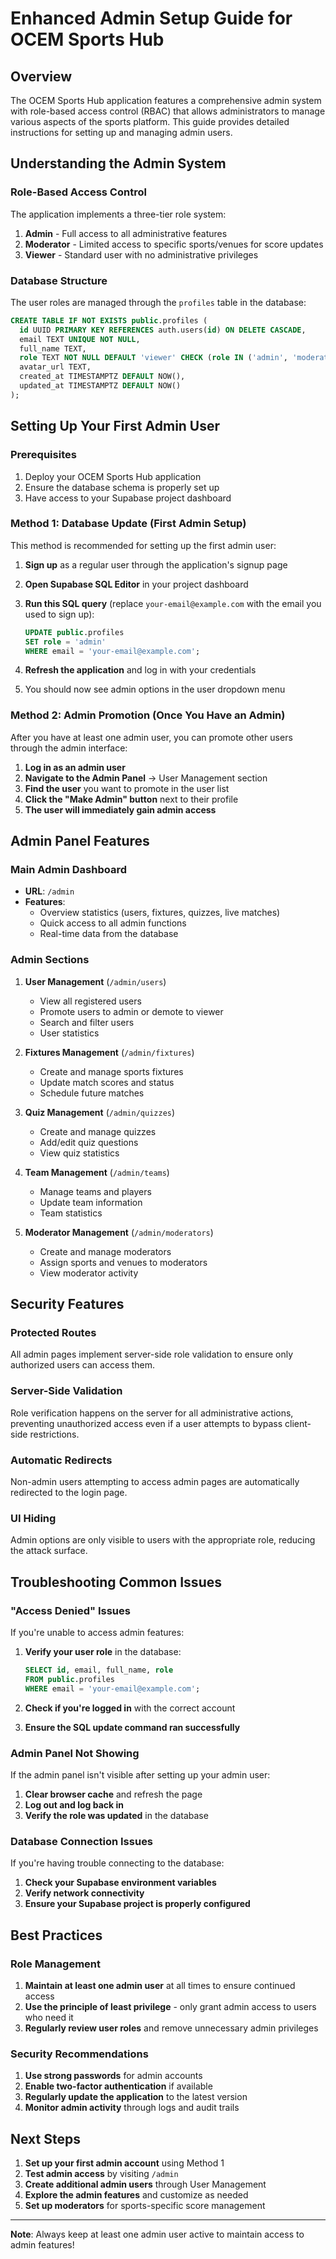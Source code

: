 # Enhanced Admin Setup Guide for OCEM Sports Hub

## Overview

The OCEM Sports Hub application features a comprehensive admin system with role-based access control (RBAC) that allows administrators to manage various aspects of the sports platform. This guide provides detailed instructions for setting up and managing admin users.

## Understanding the Admin System

### Role-Based Access Control

The application implements a three-tier role system:

1. **Admin** - Full access to all administrative features
2. **Moderator** - Limited access to specific sports/venues for score updates
3. **Viewer** - Standard user with no administrative privileges

### Database Structure

The user roles are managed through the `profiles` table in the database:

```sql
CREATE TABLE IF NOT EXISTS public.profiles (
  id UUID PRIMARY KEY REFERENCES auth.users(id) ON DELETE CASCADE,
  email TEXT UNIQUE NOT NULL,
  full_name TEXT,
  role TEXT NOT NULL DEFAULT 'viewer' CHECK (role IN ('admin', 'moderator', 'viewer')),
  avatar_url TEXT,
  created_at TIMESTAMPTZ DEFAULT NOW(),
  updated_at TIMESTAMPTZ DEFAULT NOW()
);
```

## Setting Up Your First Admin User

### Prerequisites

1. Deploy your OCEM Sports Hub application
2. Ensure the database schema is properly set up
3. Have access to your Supabase project dashboard

### Method 1: Database Update (First Admin Setup)

This method is recommended for setting up the first admin user:

1. **Sign up** as a regular user through the application's signup page
2. **Open Supabase SQL Editor** in your project dashboard
3. **Run this SQL query** (replace `your-email@example.com` with the email you used to sign up):

   ```sql
   UPDATE public.profiles 
   SET role = 'admin' 
   WHERE email = 'your-email@example.com';
   ```

4. **Refresh the application** and log in with your credentials
5. You should now see admin options in the user dropdown menu

### Method 2: Admin Promotion (Once You Have an Admin)

After you have at least one admin user, you can promote other users through the admin interface:

1. **Log in as an admin user**
2. **Navigate to the Admin Panel** → User Management section
3. **Find the user** you want to promote in the user list
4. **Click the "Make Admin" button** next to their profile
5. **The user will immediately gain admin access**

## Admin Panel Features

### Main Admin Dashboard

- **URL**: `/admin`
- **Features**:
  - Overview statistics (users, fixtures, quizzes, live matches)
  - Quick access to all admin functions
  - Real-time data from the database

### Admin Sections

1. **User Management** (`/admin/users`)
   - View all registered users
   - Promote users to admin or demote to viewer
   - Search and filter users
   - User statistics

2. **Fixtures Management** (`/admin/fixtures`)
   - Create and manage sports fixtures
   - Update match scores and status
   - Schedule future matches

3. **Quiz Management** (`/admin/quizzes`)
   - Create and manage quizzes
   - Add/edit quiz questions
   - View quiz statistics

4. **Team Management** (`/admin/teams`)
   - Manage teams and players
   - Update team information
   - Team statistics

5. **Moderator Management** (`/admin/moderators`)
   - Create and manage moderators
   - Assign sports and venues to moderators
   - View moderator activity

## Security Features

### Protected Routes

All admin pages implement server-side role validation to ensure only authorized users can access them.

### Server-Side Validation

Role verification happens on the server for all administrative actions, preventing unauthorized access even if a user attempts to bypass client-side restrictions.

### Automatic Redirects

Non-admin users attempting to access admin pages are automatically redirected to the login page.

### UI Hiding

Admin options are only visible to users with the appropriate role, reducing the attack surface.

## Troubleshooting Common Issues

### "Access Denied" Issues

If you're unable to access admin features:

1. **Verify your user role** in the database:
   ```sql
   SELECT id, email, full_name, role 
   FROM public.profiles 
   WHERE email = 'your-email@example.com';
   ```

2. **Check if you're logged in** with the correct account
3. **Ensure the SQL update command ran successfully**

### Admin Panel Not Showing

If the admin panel isn't visible after setting up your admin user:

1. **Clear browser cache** and refresh the page
2. **Log out and log back in**
3. **Verify the role was updated** in the database

### Database Connection Issues

If you're having trouble connecting to the database:

1. **Check your Supabase environment variables**
2. **Verify network connectivity**
3. **Ensure your Supabase project is properly configured**

## Best Practices

### Role Management

1. **Maintain at least one admin user** at all times to ensure continued access
2. **Use the principle of least privilege** - only grant admin access to users who need it
3. **Regularly review user roles** and remove unnecessary admin privileges

### Security Recommendations

1. **Use strong passwords** for admin accounts
2. **Enable two-factor authentication** if available
3. **Regularly update the application** to the latest version
4. **Monitor admin activity** through logs and audit trails

## Next Steps

1. **Set up your first admin account** using Method 1
2. **Test admin access** by visiting `/admin`
3. **Create additional admin users** through User Management
4. **Explore the admin features** and customize as needed
5. **Set up moderators** for sports-specific score management

---

**Note**: Always keep at least one admin user active to maintain access to admin features!